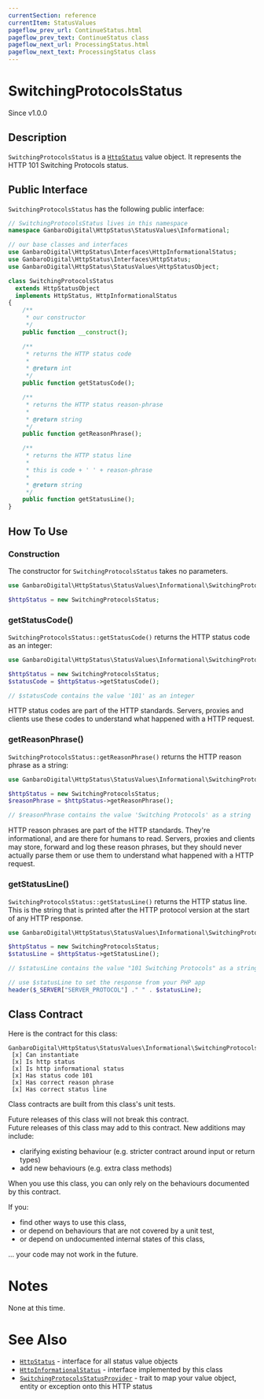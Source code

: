 ```yaml
---
currentSection: reference
currentItem: StatusValues
pageflow_prev_url: ContinueStatus.html
pageflow_prev_text: ContinueStatus class
pageflow_next_url: ProcessingStatus.html
pageflow_next_text: ProcessingStatus class
---
```


# SwitchingProtocolsStatus

<div class="callout info">
Since v1.0.0
</div>

## Description

`SwitchingProtocolsStatus` is a [`HttpStatus`](../Interfaces/HttpStatus.html) value object. It represents the HTTP 101 Switching Protocols status.

## Public Interface

`SwitchingProtocolsStatus` has the following public interface:

```php
// SwitchingProtocolsStatus lives in this namespace
namespace GanbaroDigital\HttpStatus\StatusValues\Informational;

// our base classes and interfaces
use GanbaroDigital\HttpStatus\Interfaces\HttpInformationalStatus;
use GanbaroDigital\HttpStatus\Interfaces\HttpStatus;
use GanbaroDigital\HttpStatus\StatusValues\HttpStatusObject;

class SwitchingProtocolsStatus
  extends HttpStatusObject
  implements HttpStatus, HttpInformationalStatus
{
    /**
     * our constructor
     */
    public function __construct();

    /**
     * returns the HTTP status code
     *
     * @return int
     */
    public function getStatusCode();

    /**
     * returns the HTTP status reason-phrase
     *
     * @return string
     */
    public function getReasonPhrase();

    /**
     * returns the HTTP status line
     *
     * this is code + ' ' + reason-phrase
     *
     * @return string
     */
    public function getStatusLine();
}
```

## How To Use

### Construction

The constructor for `SwitchingProtocolsStatus` takes no parameters.

```php
use GanbaroDigital\HttpStatus\StatusValues\Informational\SwitchingProtocolsStatus;

$httpStatus = new SwitchingProtocolsStatus;
```

### getStatusCode()

`SwitchingProtocolsStatus::getStatusCode()` returns the HTTP status code as an integer:

```php
use GanbaroDigital\HttpStatus\StatusValues\Informational\SwitchingProtocolsStatus;

$httpStatus = new SwitchingProtocolsStatus;
$statusCode = $httpStatus->getStatusCode();

// $statusCode contains the value '101' as an integer
```

HTTP status codes are part of the HTTP standards. Servers, proxies and clients use these codes to understand what happened with a HTTP request.

### getReasonPhrase()

`SwitchingProtocolsStatus::getReasonPhrase()` returns the HTTP reason phrase as a string:

```php
use GanbaroDigital\HttpStatus\StatusValues\Informational\SwitchingProtocolsStatus;

$httpStatus = new SwitchingProtocolsStatus;
$reasonPhrase = $httpStatus->getReasonPhrase();

// $reasonPhrase contains the value 'Switching Protocols' as a string
```

HTTP reason phrases are part of the HTTP standards. They're informational, and are there for humans to read. Servers, proxies and clients may store, forward and log these reason phrases, but they should never actually parse them or use them to understand what happened with a HTTP request.

### getStatusLine()

`SwitchingProtocolsStatus::getStatusLine()` returns the HTTP status line. This is the string that is printed after the HTTP protocol version at the start of any HTTP response.

```php
use GanbaroDigital\HttpStatus\StatusValues\Informational\SwitchingProtocolsStatus;

$httpStatus = new SwitchingProtocolsStatus;
$statusLine = $httpStatus->getStatusLine();

// $statusLine contains the value "101 Switching Protocols" as a string

// use $statusLine to set the response from your PHP app
header($_SERVER["SERVER_PROTOCOL"] ." " . $statusLine);
```

## Class Contract

Here is the contract for this class:

    GanbaroDigital\HttpStatus\StatusValues\Informational\SwitchingProtocolsStatus
     [x] Can instantiate
     [x] Is http status
     [x] Is http informational status
     [x] Has status code 101
     [x] Has correct reason phrase
     [x] Has correct status line

Class contracts are built from this class's unit tests.

<div class="callout success">
Future releases of this class will not break this contract.
</div>

<div class="callout info" markdown="1">
Future releases of this class may add to this contract. New additions may include:

* clarifying existing behaviour (e.g. stricter contract around input or return types)
* add new behaviours (e.g. extra class methods)
</div>

<div class="callout warning" markdown="1">
When you use this class, you can only rely on the behaviours documented by this contract.

If you:

* find other ways to use this class,
* or depend on behaviours that are not covered by a unit test,
* or depend on undocumented internal states of this class,

... your code may not work in the future.
</div>

# Notes

None at this time.

# See Also

* [`HttpStatus`](../Interfaces/HttpStatus.html) - interface for all status value objects
* [`HttpInformationalStatus`](../Interfaces/HttpInformationalStatus.html) - interface implemented by this class
* [`SwitchingProtocolsStatusProvider`](../StatusProviders/SwitchingProtocolsStatusProvider.html) - trait to map your value object, entity or exception onto this HTTP status
